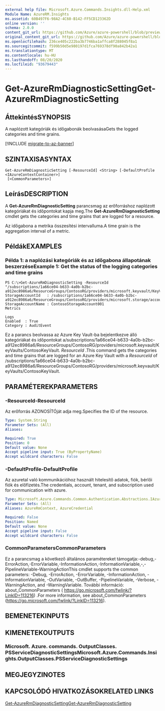 ```yaml
---
external help file: Microsoft.Azure.Commands.Insights.dll-Help.xml
Module Name: AzureRM.Insights
ms.assetid: 60B497F6-98A2-4C60-B142-FF5CD123362D
online version: ''
schema: 2.0.0
content_git_url: https://github.com/Azure/azure-powershell/blob/preview/src/ResourceManager/Insights/Commands.Insights/help/Get-AzureRmDiagnosticSetting.md
original_content_git_url: https://github.com/Azure/azure-powershell/blob/preview/src/ResourceManager/Insights/Commands.Insights/help/Get-AzureRmDiagnosticSetting.md
ms.openlocfilehash: 236ce405c222ba3b7746ba1affca8f288045f8a1
ms.sourcegitcommit: f599b50d5e980197d1fca769378df90a842b42a1
ms.translationtype: MT
ms.contentlocale: hu-HU
ms.lasthandoff: 08/20/2020
ms.locfileid: "93679443"
---
```

# <span data-ttu-id="d9678-101">Get-AzureRmDiagnosticSetting</span><span class="sxs-lookup"><span data-stu-id="d9678-101">Get-AzureRmDiagnosticSetting</span></span>

## <span data-ttu-id="d9678-102">Áttekintés</span><span class="sxs-lookup"><span data-stu-id="d9678-102">SYNOPSIS</span></span>
<span data-ttu-id="d9678-103">A naplózott kategóriák és időgabonák beolvasása</span><span class="sxs-lookup"><span data-stu-id="d9678-103">Gets the logged categories and time grains.</span></span>

[!INCLUDE [migrate-to-az-banner](../../includes/migrate-to-az-banner.md)]

## <span data-ttu-id="d9678-104">SZINTAXISA</span><span class="sxs-lookup"><span data-stu-id="d9678-104">SYNTAX</span></span>

```
Get-AzureRmDiagnosticSetting [-ResourceId] <String> [-DefaultProfile <IAzureContextContainer>]
 [<CommonParameters>]
```

## <span data-ttu-id="d9678-105">Leírás</span><span class="sxs-lookup"><span data-stu-id="d9678-105">DESCRIPTION</span></span>
<span data-ttu-id="d9678-106">A **Get-AzureRmDiagnosticSetting** parancsmag az erőforráshoz naplózott kategóriákat és időpontokat kapja meg.</span><span class="sxs-lookup"><span data-stu-id="d9678-106">The **Get-AzureRmDiagnosticSetting** cmdlet gets the categories and time grains that are logged for a resource.</span></span>

<span data-ttu-id="d9678-107">Az időgabona a metrika összesítési intervalluma.</span><span class="sxs-lookup"><span data-stu-id="d9678-107">A time grain is the aggregation interval of a metric.</span></span>

## <span data-ttu-id="d9678-108">Példák</span><span class="sxs-lookup"><span data-stu-id="d9678-108">EXAMPLES</span></span>

### <span data-ttu-id="d9678-109">Példa 1: a naplózási kategóriák és az időgabona állapotának beszerzése</span><span class="sxs-lookup"><span data-stu-id="d9678-109">Example 1: Get the status of the logging categories and time grains</span></span>
```
PS C:\>Get-AzureRmDiagnosticSetting -ResourceId "/subscriptions/1a66ce04-b633-4a0b-b2bc-a912ec8986a6/ResourceGroups/ContosoRG/providers/microsoft.keyvault/KeyVaults/ContosoKeyVault"
StorageAccountId   : /subscriptions/1a66ce04-b633-4a0b-b2bc-a912ec8986a6/ResourceGroups/ContosoRG/providers/microsoft.storage/accounts/ContosoStorageAccount
StorageAccountName : ContosoStorageAccount001
Metrics

Logs
Enabled  : True
Category : AuditEvent
```

<span data-ttu-id="d9678-110">Ez a parancs beolvassa az Azure Key Vault-ba bejelentkezve álló kategóriákat és időpontokat a/subscriptions/1a66ce04-b633-4a0b-b2bc-a912ec8986a6/ResourceGroups/ContosoRG/providers/microsoft.keyvault/KeyVaults/ContosoKeyVault. *ResourceId* .</span><span class="sxs-lookup"><span data-stu-id="d9678-110">This command gets the categories and time grains that are logged for an Azure Key Vault with a *ResourceId* of /subscriptions/1a66ce04-b633-4a0b-b2bc-a912ec8986a6/ResourceGroups/ContosoRG/providers/microsoft.keyvault/KeyVaults/ContosoKeyVault.</span></span>

## <span data-ttu-id="d9678-111">PARAMÉTEREK</span><span class="sxs-lookup"><span data-stu-id="d9678-111">PARAMETERS</span></span>

### <span data-ttu-id="d9678-112">-ResourceId</span><span class="sxs-lookup"><span data-stu-id="d9678-112">-ResourceId</span></span>
<span data-ttu-id="d9678-113">Az erőforrás AZONOSÍTÓját adja meg.</span><span class="sxs-lookup"><span data-stu-id="d9678-113">Specifies the ID of the resource.</span></span>

```yaml
Type: System.String
Parameter Sets: (All)
Aliases: 

Required: True
Position: 0
Default value: None
Accept pipeline input: True (ByPropertyName)
Accept wildcard characters: False
```

### <span data-ttu-id="d9678-114">-DefaultProfile</span><span class="sxs-lookup"><span data-stu-id="d9678-114">-DefaultProfile</span></span>
<span data-ttu-id="d9678-115">Az azuretal való kommunikációhoz használt hitelesítő adatok, fiók, bérlői fiók és előfizetés.</span><span class="sxs-lookup"><span data-stu-id="d9678-115">The credentials, account, tenant, and subscription used for communication with azure.</span></span>

```yaml
Type: Microsoft.Azure.Commands.Common.Authentication.Abstractions.IAzureContextContainer
Parameter Sets: (All)
Aliases: AzureRmContext, AzureCredential

Required: False
Position: Named
Default value: None
Accept pipeline input: False
Accept wildcard characters: False
```

### <span data-ttu-id="d9678-116">CommonParameters</span><span class="sxs-lookup"><span data-stu-id="d9678-116">CommonParameters</span></span>
<span data-ttu-id="d9678-117">Ez a parancsmag a következő általános paramétereket támogatja:-debug,-ErrorAction,-ErrorVariable,-InformationAction,-InformationVariable,-,-PipelineVariable-WarningAction</span><span class="sxs-lookup"><span data-stu-id="d9678-117">This cmdlet supports the common parameters: -Debug, -ErrorAction, -ErrorVariable, -InformationAction, -InformationVariable, -OutVariable, -OutBuffer, -PipelineVariable, -Verbose, -WarningAction, and -WarningVariable.</span></span> <span data-ttu-id="d9678-118">További információ: about_CommonParameters ( https://go.microsoft.com/fwlink/?LinkID=113216) .</span><span class="sxs-lookup"><span data-stu-id="d9678-118">For more information, see about_CommonParameters (https://go.microsoft.com/fwlink/?LinkID=113216).</span></span>

## <span data-ttu-id="d9678-119">BEMENETEK</span><span class="sxs-lookup"><span data-stu-id="d9678-119">INPUTS</span></span>

## <span data-ttu-id="d9678-120">KIMENETEK</span><span class="sxs-lookup"><span data-stu-id="d9678-120">OUTPUTS</span></span>

### <span data-ttu-id="d9678-121">Microsoft. Azure. commands. OutputClasses. PSServiceDiagnosticSettings</span><span class="sxs-lookup"><span data-stu-id="d9678-121">Microsoft.Azure.Commands.Insights.OutputClasses.PSServiceDiagnosticSettings</span></span>

## <span data-ttu-id="d9678-122">MEGJEGYZI</span><span class="sxs-lookup"><span data-stu-id="d9678-122">NOTES</span></span>

## <span data-ttu-id="d9678-123">KAPCSOLÓDÓ HIVATKOZÁSOK</span><span class="sxs-lookup"><span data-stu-id="d9678-123">RELATED LINKS</span></span>

[<span data-ttu-id="d9678-124">Get-AzureRmDiagnosticSetting</span><span class="sxs-lookup"><span data-stu-id="d9678-124">Get-AzureRmDiagnosticSetting</span></span>](./Get-AzureRmDiagnosticSetting.md)


